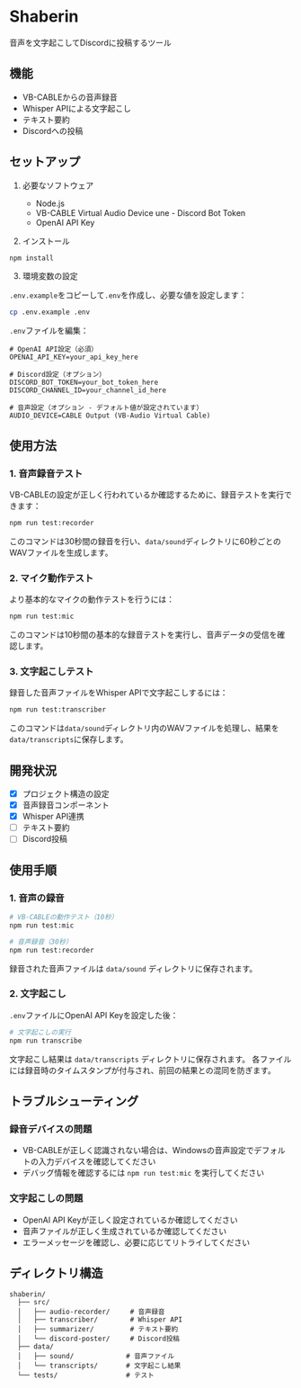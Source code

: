 # Shaberin

音声を文字起こしてDiscordに投稿するツール

## 機能

- VB-CABLEからの音声録音
- Whisper APIによる文字起こし
- テキスト要約
- Discordへの投稿

## セットアップ

1. 必要なソフトウェア
   - Node.js
   - VB-CABLE Virtual Audio Device
une   - Discord Bot Token
   - OpenAI API Key

2. インストール
```bash
npm install
```

3. 環境変数の設定

`.env.example`をコピーして`.env`を作成し、必要な値を設定します：

```bash
cp .env.example .env
```

`.env`ファイルを編集：
```env
# OpenAI API設定（必須）
OPENAI_API_KEY=your_api_key_here

# Discord設定（オプション）
DISCORD_BOT_TOKEN=your_bot_token_here
DISCORD_CHANNEL_ID=your_channel_id_here

# 音声設定（オプション - デフォルト値が設定されています）
AUDIO_DEVICE=CABLE Output (VB-Audio Virtual Cable)
```

## 使用方法

### 1. 音声録音テスト

VB-CABLEの設定が正しく行われているか確認するために、録音テストを実行できます：

```bash
npm run test:recorder
```

このコマンドは30秒間の録音を行い、`data/sound`ディレクトリに60秒ごとのWAVファイルを生成します。

### 2. マイク動作テスト

より基本的なマイクの動作テストを行うには：

```bash
npm run test:mic
```

このコマンドは10秒間の基本的な録音テストを実行し、音声データの受信を確認します。

### 3. 文字起こしテスト

録音した音声ファイルをWhisper APIで文字起こしするには：

```bash
npm run test:transcriber
```

このコマンドは`data/sound`ディレクトリ内のWAVファイルを処理し、結果を`data/transcripts`に保存します。

## 開発状況

- [x] プロジェクト構造の設定
- [x] 音声録音コンポーネント
- [x] Whisper API連携
- [ ] テキスト要約
- [ ] Discord投稿

## 使用手順

### 1. 音声の録音

```bash
# VB-CABLEの動作テスト（10秒）
npm run test:mic

# 音声録音（30秒）
npm run test:recorder
```

録音された音声ファイルは `data/sound` ディレクトリに保存されます。

### 2. 文字起こし

`.env`ファイルにOpenAI API Keyを設定した後：

```bash
# 文字起こしの実行
npm run transcribe
```

文字起こし結果は `data/transcripts` ディレクトリに保存されます。
各ファイルには録音時のタイムスタンプが付与され、前回の結果との混同を防ぎます。

## トラブルシューティング

### 録音デバイスの問題

- VB-CABLEが正しく認識されない場合は、Windowsの音声設定でデフォルトの入力デバイスを確認してください
- デバッグ情報を確認するには `npm run test:mic` を実行してください

### 文字起こしの問題

- OpenAI API Keyが正しく設定されているか確認してください
- 音声ファイルが正しく生成されているか確認してください
- エラーメッセージを確認し、必要に応じてリトライしてください

## ディレクトリ構造

```
shaberin/
  ├── src/
  │   ├── audio-recorder/     # 音声録音
  │   ├── transcriber/        # Whisper API
  │   ├── summarizer/         # テキスト要約
  │   └── discord-poster/     # Discord投稿
  ├── data/
  │   ├── sound/             # 音声ファイル
  │   └── transcripts/       # 文字起こし結果
  └── tests/                 # テスト
